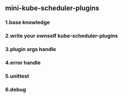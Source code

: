 ## mini-kube-scheduler-plugins
### 1.base knowledge  
### 2.write your ownself kube-scheduler-plugins  
### 3.plugin args handle
### 4.error handle
### 5.unittest
### 6.debug


